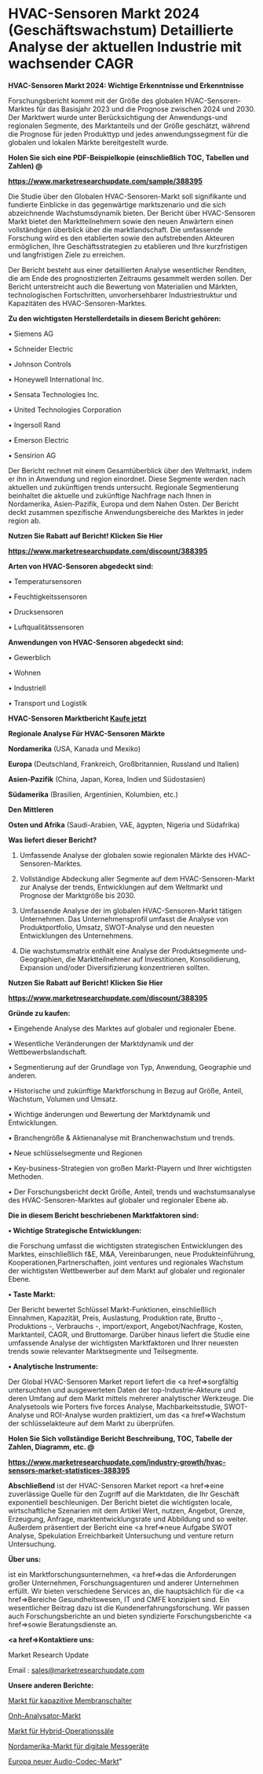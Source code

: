 # HVAC-Sensoren Markt 2024 (Geschäftswachstum) Detaillierte Analyse der aktuellen Industrie mit wachsender CAGR

<strong>HVAC-Sensoren Markt 2024: Wichtige Erkenntnisse und Erkenntnisse</strong>

Forschungsbericht kommt mit der Größe des globalen HVAC-Sensoren-Marktes für das Basisjahr 2023 und die Prognose zwischen 2024 und 2030. Der Marktwert wurde unter Berücksichtigung der Anwendungs-und regionalen Segmente, des Marktanteils und der Größe geschätzt, während die Prognose für jeden Produkttyp und jedes anwendungssegment für die globalen und lokalen Märkte bereitgestellt wurde.



<strong>Holen Sie sich eine PDF-Beispielkopie (einschließlich TOC, Tabellen und Zahlen) @
</strong>

<strong><a href=https://www.marketresearchupdate.com/sample/388395>

<strong>https://www.marketresearchupdate.com/sample/388395</u></font></a></strong></strong>

Die Studie über den Globalen HVAC-Sensoren-Markt soll signifikante und fundierte Einblicke in das gegenwärtige marktszenario und die sich abzeichnende Wachstumsdynamik bieten. Der Bericht über HVAC-Sensoren Markt bietet den Marktteilnehmern sowie den neuen Anwärtern einen vollständigen überblick über die marktlandschaft. Die umfassende Forschung wird es den etablierten sowie den aufstrebenden Akteuren ermöglichen, Ihre Geschäftsstrategien zu etablieren und Ihre kurzfristigen und langfristigen Ziele zu erreichen.

Der Bericht besteht aus einer detaillierten Analyse wesentlicher Renditen, die am Ende des prognostizierten Zeitraums gesammelt werden sollen. Der Bericht unterstreicht auch die Bewertung von Materialien und Märkten, technologischen Fortschritten, unvorhersehbarer Industriestruktur und Kapazitäten des HVAC-Sensoren-Marktes.



<strong>Zu den wichtigsten Herstellerdetails in diesem Bericht gehören:</strong>

• Siemens AG

• Schneider Electric

• Johnson Controls

• Honeywell International Inc.

• Sensata Technologies Inc.

• United Technologies Corporation

• Ingersoll Rand

• Emerson Electric

• Sensirion AG

Der Bericht rechnet mit einem Gesamtüberblick über den Weltmarkt, indem er ihn in Anwendung und region einordnet. Diese Segmente werden nach aktuellen und zukünftigen trends untersucht. Regionale Segmentierung beinhaltet die aktuelle und zukünftige Nachfrage nach Ihnen in Nordamerika, Asien-Pazifik, Europa und dem Nahen Osten. Der Bericht deckt zusammen spezifische Anwendungsbereiche des Marktes in jeder region ab.



<strong>Nutzen Sie Rabatt auf Bericht! Klicken Sie Hier
</strong>

<strong><a href=https://www.marketresearchupdate.com/discount/388395>https://www.marketresearchupdate.com/discount/388395</b></u></font></strong></a>



<strong>Arten von HVAC-Sensoren abgedeckt sind:</strong>

• Temperatursensoren

• Feuchtigkeitssensoren

• Drucksensoren

• Luftqualitätssensoren



<strong>Anwendungen von HVAC-Sensoren abgedeckt sind:</strong>

• Gewerblich

• Wohnen

• Industriell

• Transport und Logistik



<strong>HVAC-Sensoren Marktbericht <a href=https://www.marketresearchupdate.com/buynow/388395>Kaufe jetzt</a></strong>



<strong>Regionale Analyse Für HVAC-Sensoren Märkte</strong>



<strong>Nordamerika</strong> (USA, Kanada und Mexiko)



<strong>Europa</strong> (Deutschland, Frankreich, Großbritannien, Russland und Italien)



<strong>Asien-Pazifik</strong> (China, Japan, Korea, Indien und Südostasien)



<strong>Südamerika</strong> (Brasilien, Argentinien, Kolumbien, etc.)



<strong>Den Mittleren</strong> 

<strong>Osten und Afrika</strong> (Saudi-Arabien, VAE, ägypten, Nigeria und Südafrika)



<strong>Was liefert dieser Bericht?</strong>

1. Umfassende Analyse der globalen sowie regionalen Märkte des HVAC-Sensoren-Marktes.

2. Vollständige Abdeckung aller Segmente auf dem HVAC-Sensoren-Markt zur Analyse der trends, Entwicklungen auf dem Weltmarkt und Prognose der Marktgröße bis 2030.

3. Umfassende Analyse der im globalen HVAC-Sensoren-Markt tätigen Unternehmen. Das Unternehmensprofil umfasst die Analyse von Produktportfolio, Umsatz, SWOT-Analyse und den neuesten Entwicklungen des Unternehmens.

4. Die wachstumsmatrix enthält eine Analyse der Produktsegmente und-Geographien, die Marktteilnehmer auf Investitionen, Konsolidierung, Expansion und/oder Diversifizierung konzentrieren sollten.



<strong>Nutzen Sie Rabatt auf Bericht! Klicken Sie Hier
</strong>

<strong><a href=https://www.marketresearchupdate.com/discount/388395>https://www.marketresearchupdate.com/discount/388395</b></u></font></strong></a>



<strong>Gründe zu kaufen:</strong>

• Eingehende Analyse des Marktes auf globaler und regionaler Ebene.

• Wesentliche Veränderungen der Marktdynamik und der Wettbewerbslandschaft.

• Segmentierung auf der Grundlage von Typ, Anwendung, Geographie und anderen.

• Historische und zukünftige Marktforschung in Bezug auf Größe, Anteil, Wachstum, Volumen und Umsatz.

• Wichtige änderungen und Bewertung der Marktdynamik und Entwicklungen.

• Branchengröße &amp; Aktienanalyse mit Branchenwachstum und trends.

• Neue schlüsselsegmente und Regionen

• Key-business-Strategien von großen Markt-Playern und Ihrer wichtigsten Methoden.

• Der Forschungsbericht deckt Größe, Anteil, trends und wachstumsanalyse des HVAC-Sensoren-Marktes auf globaler und regionaler Ebene ab.



<strong>Die in diesem Bericht beschriebenen Marktfaktoren sind:</strong>



<strong>• Wichtige Strategische Entwicklungen:</strong>

die Forschung umfasst die wichtigsten strategischen Entwicklungen des Marktes, einschließlich f&amp;E, M&amp;A, Vereinbarungen, neue Produkteinführung, Kooperationen,Partnerschaften, joint ventures und regionales Wachstum der wichtigsten Wettbewerber auf dem Markt auf globaler und regionaler Ebene.



<strong>• Taste Markt:</strong>

Der Bericht bewertet Schlüssel Markt-Funktionen, einschließlich Einnahmen, Kapazität, Preis, Auslastung, Produktion rate, Brutto -, Produktions -, Verbrauchs -, import/export, Angebot/Nachfrage, Kosten, Marktanteil, CAGR, und Bruttomarge. Darüber hinaus liefert die Studie eine umfassende Analyse der wichtigsten Marktfaktoren und Ihrer neuesten trends sowie relevanter Marktsegmente und Teilsegmente.



<strong>• Analytische Instrumente:</strong>

Der Global HVAC-Sensoren Market report liefert die <a href=>sorgf</a>ältig untersuchten und ausgewerteten Daten der top-Industrie-Akteure und deren Umfang auf dem Markt mittels mehrerer analytischer Werkzeuge. Die Analysetools wie Porters five forces Analyse, Machbarkeitsstudie, SWOT-Analyse und ROI-Analyse wurden praktiziert, um das <a href=>Wachstum</a> der schlüsselakteure auf dem Markt zu überprüfen.



<strong>Holen Sie Sich vollständige Bericht Beschreibung, TOC, Tabelle der Zahlen, Diagramm, etc. @ </strong>

<strong><a href=https://www.marketresearchupdate.com/industry-growth/hvac-sensors-market-statistices-388395>https://www.marketresearchupdate.com/industry-growth/hvac-sensors-market-statistices-388395</a></font></strong>



<strong>Abschließend</strong> ist der HVAC-Sensoren Market report <a href=>eine</a> zuverlässige Quelle für den Zugriff auf die Marktdaten, die Ihr Geschäft exponentiell beschleunigen. Der Bericht bietet die wichtigsten locale, wirtschaftliche Szenarien mit dem Artikel Wert, nutzen, Angebot, Grenze, Erzeugung, Anfrage, marktentwicklungsrate und Abbildung und so weiter. Außerdem präsentiert der Bericht eine <a href=>neue</a> Aufgabe SWOT Analyse, Spekulation Erreichbarkeit Untersuchung und venture return Untersuchung.



<strong>Über uns:</strong>

 ist ein Marktforschungsunternehmen, <a href=>das</a> die Anforderungen großer Unternehmen, Forschungsagenturen und anderer Unternehmen erfüllt. Wir bieten verschiedene Services an, die hauptsächlich für die <a href=>Bereiche</a> Gesundheitswesen, IT und CMFE konzipiert sind. Ein wesentlicher Beitrag dazu ist die Kundenerfahrungsforschung. Wir passen auch Forschungsberichte an und bieten syndizierte Forschungsberichte <a href=>sowie</a> Beratungsdienste an.



<strong><a href=>Kontaktiere uns:</a></strong>

Market Research Update

Email : sales@marketresearchupdate.com



<strong>Unsere anderen Berichte:</strong>

<a href=https://www.linkedin.com/pulse/membrane-switch-capacitive-market-2023-top>Markt für kapazitive Membranschalter</a>

<a href=https://www.linkedin.com/pulse/onh-analyzer-market-analysis-segment-region>Onh-Analysator-Markt</a>

<a href=https://www.linkedin.com/pulse/hybrid-operating-room-market-outlooks-2023-size>Markt für Hybrid-Operationssäle</a>

<a href=https://www.linkedin.com/pulse/north-america-digital-meter-market-2023-size-share-opportunities>Nordamerika-Markt für digitale Messgeräte</a>

<a href=https://www.linkedin.com/pulse/europe-new-audio-codec-market-demand-growth-q9ryf/>Europa neuer Audio-Codec-Markt</a>"
